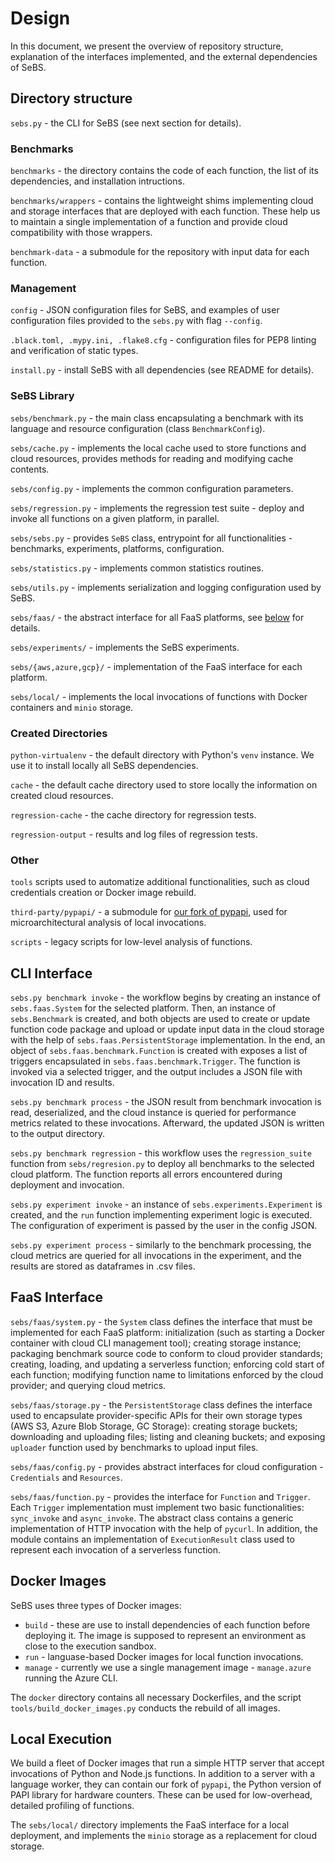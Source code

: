 
# Design

In this document, we present the overview of repository structure, explanation of the interfaces implemented,
and the external dependencies of SeBS.

## Directory structure


`sebs.py` - the CLI for SeBS (see next section for details).

### Benchmarks

`benchmarks` - the directory contains the code of each function, the list of its dependencies, and
installation intructions.

`benchmarks/wrappers` - contains the lightweight shims implementing cloud and storage interfaces
that are deployed with each function. These help us to maintain a single implementation
of a function and provide cloud compatibility with those wrappers.

`benchmark-data` - a submodule for the repository with input data for each function.

### Management

`config` - JSON configuration files for SeBS, and examples of user configuration files
provided to the `sebs.py` with flag `--config`.

`.black.toml, .mypy.ini, .flake8.cfg` - configuration files for PEP8 linting and verification
of static types.

`install.py` - install SeBS with all dependencies (see README for details).

### SeBS Library

`sebs/benchmark.py` - the main class encapsulating a benchmark with its language and resource
configuration (class `BenchmarkConfig`).

`sebs/cache.py` - implements the local cache used to store functions and cloud resources,
provides methods for reading and modifying cache contents.

`sebs/config.py` - implements the common configuration parameters.

`sebs/regression.py` - implements the regression test suite - deploy and invoke all functions
on a given platform, in parallel.

`sebs/sebs.py` - provides `SeBS` class, entrypoint for all functionalities - benchmarks, experiments, platforms,
configuration.

`sebs/statistics.py` - implements common statistics routines.

`sebs/utils.py` - implements serialization and logging configuration used by SeBS.

`sebs/faas/` - the abstract interface for all FaaS platforms, see [below](#faas-interface) for details.

`sebs/experiments/` - implements the SeBS experiments.

`sebs/{aws,azure,gcp}/` - implementation of the FaaS interface for each platform.

`sebs/local/` - implements the local invocations of functions with Docker containers
and `minio` storage.

### Created Directories

`python-virtualenv` - the default directory with Python's `venv` instance.
We use it to install locally all SeBS dependencies.

`cache` - the default cache directory used to store locally the information on created
cloud resources.

`regression-cache` - the cache directory for regression tests.

`regression-output` - results and log files of regression tests.

### Other

`tools` scripts used to automatize additional functionalities, such as cloud credentials creation
or Docker image rebuild.

`third-party/pypapi/` - a submodule for [our fork of pypapi](https://github.com/mcopik/pypapi),
used for microarchitectural analysis of local invocations.

`scripts` - legacy scripts for low-level analysis of functions.

## CLI Interface

`sebs.py benchmark invoke` - the workflow begins by creating an instance of `sebs.faas.System`
for the selected platform. Then, an instance of `sebs.Benchmark` is created, and both objects
are used to create or update function code package and upload or update input data in the cloud
storage with the help of `sebs.faas.PersistentStorage` implementation.
In the end, an object of `sebs.faas.benchmark.Function` is created with exposes a list of triggers
encapsulated in `sebs.faas.benchmark.Trigger`. The function is invoked via a selected trigger,
and the output includes a JSON file with invocation ID and results.

`sebs.py benchmark process` - the JSON result from benchmark invocation is read, deserialized,
and the cloud instance is queried for performance metrics related to these invocations.
Afterward, the updated JSON is written to the output directory.

`sebs.py benchmark regression` - this workflow uses the `regression_suite` function from
`sebs/regresion.py` to deploy all benchmarks to the selected cloud platform.
The function reports all errors encountered during deployment and invocation.

`sebs.py experiment invoke` - an instance of `sebs.experiments.Experiment` is created,
and the `run` function implementing experiment logic is executed. The configuration of experiment
is passed by the user in the config JSON.

`sebs.py experiment process` - similarly to the benchmark processing, the cloud metrics are queried
for all invocations in the experiment, and the results are stored as dataframes in .csv files.

## FaaS Interface

`sebs/faas/system.py` - the `System` class defines the interface
that must be implemented for each FaaS platform: initialization (such as starting a Docker container
with cloud CLI management tool); creating storage instance; packaging benchmark source code to conform
to cloud provider standards; creating, loading, and updating a serverless function; enforcing
cold start of each function; modifying function name to limitations enforced by the cloud provider;
and querying cloud metrics.

`sebs/faas/storage.py` - the `PersistentStorage` class defines the interface used to encapsulate
provider-specific APIs for their own storage types (AWS S3, Azure Blob Storage, GC Storage):
creating storage buckets; downloading and uploading files; listing and cleaning buckets;
and exposing `uploader` function used by benchmarks to upload input files.

`sebs/faas/config.py` - provides abstract interfaces for cloud configuration - `Credentials` and `Resources`.

`sebs/faas/function.py` - provides the interface for `Function` and `Trigger`.
Each `Trigger` implementation must implement two basic functionalities: `sync_invoke` and `async_invoke`.
The abstract class contains a generic implementation of HTTP invocation with the help of `pycurl`.
In addition, the module contains an implementation of `ExecutionResult` class used to represent
each invocation of a serverless function.

## Docker Images

SeBS uses three types of Docker images:
* `build` - these are use to install dependencies of each function before deploying it.
The image is supposed to represent an environment as close to the execution sandbox.
* `run` - languase-based Docker images for local function invocations.
* `manage` - currently we use a single management image - `manage.azure` running the Azure CLI.

The `docker` directory contains all necessary Dockerfiles, and the script
`tools/build_docker_images.py` conducts the rebuild of all images.

## Local Execution

We build a fleet of Docker images that run a simple HTTP server that accept invocations of
Python and Node.js functions.
In addition to a server with a language worker, they can contain our fork of `pypapi`, the Python version
of PAPI library for hardware counters. These can be used for low-overhead, detailed profiling
of functions.

The `sebs/local/` directory implements the FaaS interface for a local deployment,
and implements the `minio` storage as a replacement for cloud storage.

